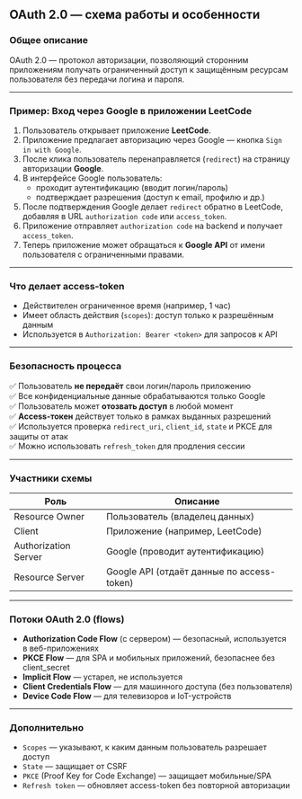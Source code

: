 
## OAuth 2.0 — схема работы и особенности

### Общее описание

OAuth 2.0 — протокол авторизации, позволяющий сторонним приложениям получать ограниченный доступ к защищённым ресурсам пользователя без передачи логина и пароля.

---

### Пример: Вход через Google в приложении LeetCode

1. Пользователь открывает приложение **LeetCode**.
2. Приложение предлагает авторизацию через Google — кнопка `Sign in with Google`.
3. После клика пользователь перенаправляется (`redirect`) на страницу авторизации **Google**.
4. В интерфейсе Google пользователь:
   - проходит аутентификацию (вводит логин/пароль)
   - подтверждает разрешения (доступ к email, профилю и др.)
5. После подтверждения Google делает `redirect` обратно в LeetCode, добавляя в URL `authorization code` или `access_token`.
6. Приложение отправляет `authorization code` на backend и получает `access_token`.
7. Теперь приложение может обращаться к **Google API** от имени пользователя с ограниченными правами.

---

### Что делает access-token

- Действителен ограниченное время (например, 1 час)
- Имеет область действия (`scopes`): доступ только к разрешённым данным
- Используется в `Authorization: Bearer <token>` для запросов к API

---

### Безопасность процесса

✅ Пользователь **не передаёт** свои логин/пароль приложению  
✅ Все конфиденциальные данные обрабатываются только Google  
✅ Пользователь может **отозвать доступ** в любой момент  
✅ **Access-токен** действует только в рамках выданных разрешений  
✅ Используется проверка `redirect_uri`, `client_id`, `state` и PKCE для защиты от атак  
✅ Можно использовать `refresh_token` для продления сессии

---

### Участники схемы

| Роль                 | Описание                                   |
| -------------------- | ------------------------------------------ |
| Resource Owner       | Пользователь (владелец данных)             |
| Client               | Приложение (например, LeetCode)            |
| Authorization Server | Google (проводит аутентификацию)           |
| Resource Server      | Google API (отдаёт данные по access-token) |

---

### Потоки OAuth 2.0 (flows)

- **Authorization Code Flow** (с сервером) — безопасный, используется в веб-приложениях
- **PKCE Flow** — для SPA и мобильных приложений, безопаснее без client_secret
- **Implicit Flow** — устарел, не используется
- **Client Credentials Flow** — для машинного доступа (без пользователя)
- **Device Code Flow** — для телевизоров и IoT-устройств

---

### Дополнительно

- `Scopes` — указывают, к каким данным пользователь разрешает доступ  
- `State` — защищает от CSRF  
- `PKCE` (Proof Key for Code Exchange) — защищает мобильные/SPA  
- `Refresh token` — обновляет access-token без повторной авторизации
